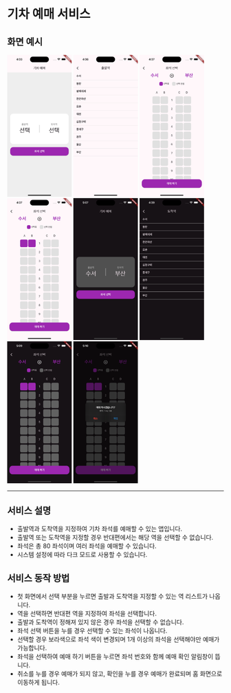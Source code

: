 # 기차 예매 서비스

## 화면 예시

<img src='image/home_page1.png' width="150" height="330">
<img src='image/station_list_page1.png' width="150" height="330">
<img src='image/seat_page1.png' width="150" height="330">
<img src='image/seat_page2.png' width="150" height="330">
<img src='image/home_page2_dark.png' width="150" height="330">
<img src='image/station_list_page2_dark.png' width="150" height="330">
<img src='image/seat_page4_dark.png' width="150" height="330">
<img src='image/seat_page5_dark.png' width="150" height="330">

---

## 서비스 설명

- 출발역과 도착역을 지정하여 기차 좌석를 예매할 수 있는 앱입니다.
- 출발역 또는 도착역을 지정할 경우 반대편에서는 해당 역을 선택할 수 없습니다.
- 좌석은 총 80 좌석이며 여러 좌석을 예매할 수 있습니다.
- 시스템 설정에 따라 다크 모드로 사용할 수 있습니다.

## 서비스 동작 방법

- 첫 화면에서 선택 부분을 누르면 출발과 도착역을 지정할 수 있는 역 리스트가 나옵니다.
- 역을 선택하면 반대편 역을 지정하여 좌석을 선택합니다.
- 출발과 도착역이 정해져 있지 않은 경우 좌석을 선택할 수 없습니다.
- 좌석 선택 버튼을 누를 경우 선택할 수 있는 좌석이 나옵니다.
- 선택할 경우 보라색으로 좌석 색이 변경되며 1개 이상의 좌석을 선택해야만 예매가 가능합니다.
- 좌석을 선택하여 예매 하기 버튼을 누르면 좌석 번호와 함께 예매 확인 알림창이 뜹니다.
- 취소를 누를 경우 예매가 되지 않고, 확인을 누를 경우 예매가 완료되며 홈 화면으로 이동하게 됩니다.

